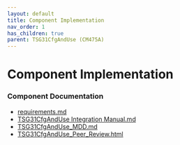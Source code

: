 ```yaml
---
layout: default
title: Component Implementation
nav_order: 1
has_children: true
parent: TSG31CfgAndUse (CM475A)
---
```

# Component Implementation
### Component Documentation

- [requirements.md](doc/requirements.md)
- [TSG31CfgAndUse Integration Manual.md](doc/TSG31CfgAndUse%20Integration%20Manual.md)
- [TSG31CfgAndUse_MDD.md](doc/TSG31CfgAndUse_MDD.md)
- [TSG31CfgAndUse_Peer_Review.html](doc/TSG31CfgAndUse_Peer_Review.html)

